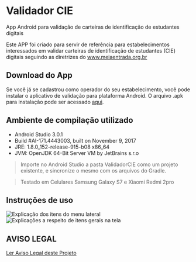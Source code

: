 # Validador CIE

App Android para validação de carteiras de identificação de estudantes digitais

Este APP foi criado para servir de referência para estabelecimentos interessados em validar carteiras de identificação de estudantes (CIE) digitais seguindo as diretrizes do www.meiaentrada.org.br


## Download do App

Se você já se cadastrou como operador do seu estabelecimento, você pode instalar o aplicativo de validação para plataforma Android. O arquivo .apk para instalação pode ser acessado [aqui](https://github.com/meiaentrada/validador-cie/releases).


## Ambiente de compilação utilizado

- Android Studio 3.0.1
- Build #AI-171.4443003, built on November 9, 2017
- JRE: 1.8.0_152-release-915-b08 x86_64
- JVM: OpenJDK 64-Bit Server VM by JetBrains s.r.o

> Importe no Android Studio a pasta ValidadorCIE como um projeto existente, e sincronize o mesmo com os arquivos do Gradle.

> Testado em Celulares Samsung Galaxy S7 e Xiaomi Redmi 2pro


## Instruções de uso

![Explicação dos itens do menu lateral](docs/instrucoes1.png)
<br>
![Explicações a respeito de itens gerais na tela](docs/instrucoes2.png)



## AVISO LEGAL
[Ler Aviso Legal deste Projeto](docs/DISCLAIMER.md)
